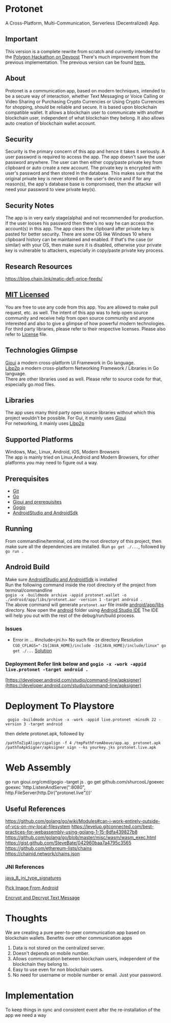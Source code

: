 # Protonet

A Cross-Platform, Multi-Communication, Serverless (Decentralized) App.

## Important

This version is a complete rewrite from scratch and currently intended for the
[Polygon Hackathon on Devpost](https://buidlit.devpost.com/?ref_feature=challenge&ref_medium=homepage-recommended-hackathons)
There's much improvement from the previous implementation.
The previous version can be found [here.](https://github.com/mearaj/protonet/tree/before-hackathon)

## About

Protonet is a communication app, based on modern techniques, intended to be a secure way of interaction, whether Text
Messaging or Voice Calling or Video Sharing or Purchasing Crypto Currencies or Using Crypto Currencies for shopping,
should be reliable and secure. It is based upon blockchain compatible wallet. It allows a blockchain user to communicate
with another blockchain user, independent of what blockchain they belong. It also allows auto creation of blockchain
wallet account.

## Security

Security is the primary concern of this app and hence it takes it seriously.
A user password is required to access the app.
The app doesn't save the user password anywhere.
The user can then either copy/paste private key from clipboard or auto create a new account.
The private key is encrypted with user's password and then stored in the database.
This makes sure that the original private key is never stored on the user's device and if for any reason(s),
the app's database base is compromised, then the attacker will need your password to view private key(s).

## Security Notes

The app is in very early stage(alpha) and not recommended for production.
If the user looses his password then there's no way he can access the account(s) in this app.
The app clears the clipboard after private key is pasted for better security.
There are some OS like Windows 10 where clipboard history can be maintained and enabled.
If that's the case (or similar) with your OS, then make sure it is disabled,
otherwise your private key is vulnerable to attackers, especially in copy/paste private key process.

## Research Resources

https://blog.chain.link/matic-defi-price-feeds/

## [MIT Licensed](LICENSE)

You are free to use any code from this app. You are allowed to make pull request, etc. as well. The intent of this app
was to help open source community and receive help from open source community and anyone interested and also to give a
glimpse of how powerful modern technologies. For third party libraries, please refer to their respective licenses.
Please also refer to [License](LICENSE) file.

## Technologies Glimpse

[Gioui](https://gioui.org/) a modern cross-platform UI Framework in Go language.<br>
[Libp2p](https://github.com/libp2p/go-libp2p) a modern cross-platform Networking Framework / Libraries in Go
language. <br>
There are other libraries used as well. Please refer to source code for that, especially go.mod files.

## Libraries

The app uses many third party open source libraries without which this project wouldn't be possible. For Gui, it mainly
uses [Gioui](https://gioui.org/) <br>
For networking, it mainly uses [Libp2p](https://github.com/libp2p/go-libp2p)

## Supported Platforms

Windows, Mac, Linux, Android, iOS, Modern Browsers<br>
The app is mainly tried on Linux,Android and Modern Browsers, for other platforms you may need to figure out a way.

## Prerequisites

* [Git](https://git-scm.com/)
* [Go](https://golang.org/)
* [Gioui and prerequisites](https://gioui.org/)
* [Gogio](https://pkg.go.dev/gioui.org/cmd/gogio)
* [AndroidStudio and AndroidSdk](https://developer.android.com/studio)

## Running

From commandline/terminal, cd into the root directory of this project, then make sure all the dependencies are
installed. Run `go get ./...`, followed by `go run .`

## Android Build

Make sure [AndroidStudio and AndroidSdk](https://developer.android.com/studio) is installed<br>
Run the following command inside the root directory of the project from terminal/commandline<br>
```gogio -x -buildmode archive -appid protonet.wallet -o ./android/app/libs/protonet.aar -version 1 -target android .```<br>
The above command will generate `protonet.aar` file inside [android/app/libs](android/app/libs) directory.
Now open the [android](android) folder using [Android Studio IDE](https://developer.android.com/studio)
The IDE will help you out with the rest of the debug/run/build process.

### Issues

* Error in ... #include<jni.h> No such file or directory Resolution
  ```CGO_CFLAGS="-I${JAVA_HOME}/include -I${JAVA_HOME}/include/linux" go get ./...```
  [Solution](https://stackoverflow.com/questions/56315690/running-go-get-github-com-libp2p-go-libp2p-results-in-error-messages)

### Deployment Refer link below and ```gogio -x -work -appid live.protonet -target android .```

[https://developer.android.com/studio/command-line/apksigner](https://developer.android.com/studio/command-line/apksigner)

# Deployment To Playstore

```
 gogio -buildmode archive -x -work -appid live.protonet -minsdk 22 -version 3 -target android
```

then delete protonet.apk, followed by

```
/pathToZipAlign/zipalign -f 4 /tmpPathFromAbove/app.ap_ protonet.apk
/pathToApkSigner/apksigner sign --ks yourkey.jks protonet.live.apk
```

# Web Assembly

go run gioui.org/cmd/gogio -target js . go get github.com/shurcooL/goexec goexec 'http.ListenAndServe(":8080",
http.FileServer(http.Dir("protonet.live")))'

## Useful References

https://github.com/golang/go/wiki/Modules#can-i-work-entirely-outside-of-vcs-on-my-local-filesystem
https://levelup.gitconnected.com/best-practices-for-webassembly-using-golang-1-15-8dfa439827b8
https://github.com/golang/go/blob/master/misc/wasm/wasm_exec.html
https://gist.github.com/SteveBate/042960baa7a4795c3565
https://github.com/ethereum-lists/chains
https://chainid.network/chains.json


### JNI References

[java_8_jni_type_signatures](https://docs.oracle.com/javase/8/docs/technotes/guides/jni/spec/types.html#type_signatures)

[Pick Image From Android](https://stackoverflow.com/questions/48194733/whats-the-way-to-pick-images-from-gallery-on-android-in-2018/48195899#48195899)

[Encrypt and Decrypt Text Message](https://pkg.go.dev/github.com/decred/dcrd/dcrec/secp256k1/v3#example-package-EncryptDecryptMessage)

# Thoughts

We are creating a pure peer-to-peer communication app based on blockchain wallets.
Benefits over other communication apps
1. Data is not stored on the centralized server.
2. Doesn't depends on mobile number.
3. Allows communication between blockchain users, independent of the blockchain they belong to.
4. Easy to use even for non blockchain users.
5. No need for username or mobile number or email. Just your password.

# Implementation
To keep things in sync and consistent event after the re-installation of the app we need a way
